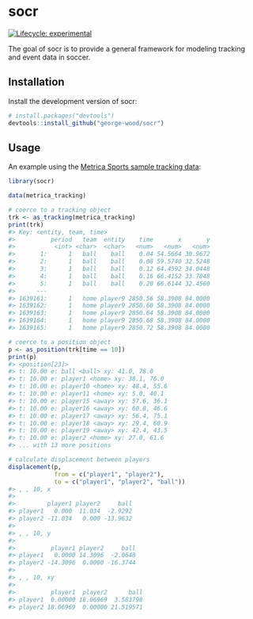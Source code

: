 
<!-- README.md is generated from README.Rmd. Please edit that file -->

# socr

<!-- badges: start -->

[![Lifecycle:
experimental](https://img.shields.io/badge/lifecycle-experimental-orange.svg)](https://lifecycle.r-lib.org/articles/stages.html#experimental)
<!-- badges: end -->

The goal of socr is to provide a general framework for modeling tracking
and event data in soccer.

## Installation

Install the development version of socr:

``` r
# install.packages("devtools")
devtools::install_github("george-wood/socr")
```

## Usage

An example using the [Metrica Sports sample tracking
data](https://github.com/metrica-sports/sample-data):

``` r
library(socr)

data(metrica_tracking)

# coerce to a tracking object
trk <- as_tracking(metrica_tracking)
print(trk)
#> Key: <entity, team, time>
#>          period   team  entity    time       x       y
#>           <int> <char>  <char>   <num>   <num>   <num>
#>       1:      1   ball    ball    0.04 54.5664 30.9672
#>       2:      1   ball    ball    0.08 59.5740 32.5248
#>       3:      1   ball    ball    0.12 64.4592 34.0448
#>       4:      1   ball    ball    0.16 66.4152 33.7848
#>       5:      1   ball    ball    0.20 66.6144 32.4560
#>      ---                                              
#> 1639161:      1   home player9 2850.56 58.3908 84.0000
#> 1639162:      1   home player9 2850.60 58.3908 84.0000
#> 1639163:      1   home player9 2850.64 58.3908 84.0000
#> 1639164:      1   home player9 2850.68 58.3908 84.0000
#> 1639165:      1   home player9 2850.72 58.3908 84.0000

# coerce to a position object
p <- as_position(trk[time == 10])
print(p)
#> <position[23]>
#> t: 10.00 e: ball <ball> xy: 41.0, 78.0    
#> t: 10.00 e: player1 <home> xy: 38.1, 76.0 
#> t: 10.00 e: player10 <home> xy: 48.4, 55.6
#> t: 10.00 e: player11 <home> xy: 5.0, 40.1 
#> t: 10.00 e: player15 <away> xy: 57.6, 36.1
#> t: 10.00 e: player16 <away> xy: 60.8, 46.6
#> t: 10.00 e: player17 <away> xy: 56.4, 75.1
#> t: 10.00 e: player18 <away> xy: 29.4, 60.9
#> t: 10.00 e: player19 <away> xy: 42.4, 43.5
#> t: 10.00 e: player2 <home> xy: 27.0, 61.6 
#> ... with 13 more positions

# calculate displacement between players
displacement(p,
             from = c("player1", "player2"),
             to = c("player1", "player2", "ball"))
#> , , 10, x
#> 
#>         player1 player2     ball
#> player1   0.000  11.034  -2.9292
#> player2 -11.034   0.000 -13.9632
#> 
#> , , 10, y
#> 
#>          player1 player2     ball
#> player1   0.0000 14.3096  -2.0648
#> player2 -14.3096  0.0000 -16.3744
#> 
#> , , 10, xy
#> 
#>          player1  player2      ball
#> player1  0.00000 18.06969  3.583798
#> player2 18.06969  0.00000 21.519571
```
